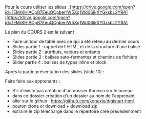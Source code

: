 Pour le cours utiliser les slides : [https://drive.google.com/open?id=1EMrKHlACpB7EeuQCpberrW5Xq1Wd06jkXYGxsbL2YRA](https://drive.google.com/open?id=1EMrKHlACpB7EeuQCpberrW5Xq1Wd06jkXYGxsbL2YRA)

Le plan du COURS 2 est le suivant 

- Faire un tour de table avec ce qui a été retenu au dernier cours
- Slides partie 1 : rappel de l'HTML et de la structure d'une balise
- Slides partie 2 : attributs, valeurs et enfants
- Slides partie 3 : balises auto-fermantes et chemins de fichiers
- Slider partie 4 : balises de types inline et block

Après la partie présentation des slides (slide 10) :

Faire faire aux apprenants :

- S'il n'existe pas création d'un dossier Konexio sur le bureau
- dans ce dossier création d'un dossier au nom de l'apprenant
- aller sur le github : https://github.com/konexio/digistart-html
- bouton clone or download + download zip
- extraire le zip téléchargé dans le répertoire créé précédemment
